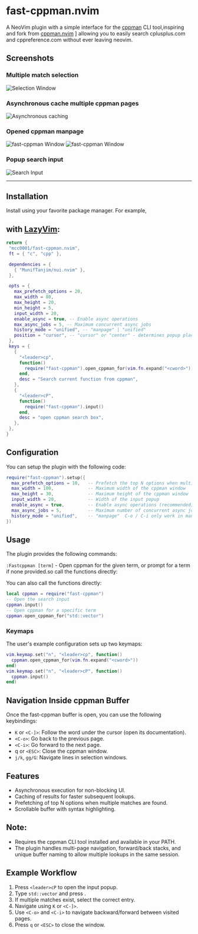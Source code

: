  # fast-cppman.nvim
 A NeoVim plugin with a simple interface for the [cppman](https://github.com/ryanmjacobs/cppman) CLI tool,inspiring and fork from [cppman.nvim](https://github.com/madskjeldgaard/cppman.nvim)
] allowing you to easily search cplusplus.com and cppreference.com without ever leaving neovim.
## Screenshots

### Multiple match selection
![Selection Window](./screenshots/selections.png)

### Asynchronous cache multiple cppman pages
![Asynchronous caching](./screenshots/asynccached.png)

### Opened cppman manpage
![fast-cppman Window](./screenshots/manpage_below.png)
![fast-cppman Window](./screenshots/manpage_above.png)

### Popup search input
![Search Input](./screenshots/input.png)

---
 ## Installation
 Install using your favorite package manager. For example,
##  with [LazyVim](https://www.lazyvim.org/configuration/lazy.nvim):
 ```lua
return {
  "mcc0001/fast-cppman.nvim",
  ft = { "c", "cpp" },

  dependencies = {
    { "MunifTanjim/nui.nvim" },
  },

  opts = {
    max_prefetch_options = 20,
    max_width = 80,
    max_height = 20,
    min_height = 5,
    input_width = 20,
    enable_async = true, -- Enable async operations
    max_async_jobs = 5, -- Maximum concurrent async jobs
    history_mode = "unified", -- "manpage" | "unified"
    position = "cursor", -- "cursor" or "center" - determines popup placement
  },
  keys = {
    {
      "<leader>cp",
      function()
        require("fast-cppman").open_cppman_for(vim.fn.expand("<cword>"))
      end,
      desc = "Search current function from cppman",
    },
    {
      "<leader>cP",
      function()
        require("fast-cppman").input()
      end,
      desc = "open cppman search box",
    },
  },
}
 ```
 ## Configuration
 You can setup the plugin with the following code:
 ```lua
 require("fast-cppman").setup({
   max_prefetch_options = 10,   -- Prefetch the top N options when multiple matches are found
   max_width = 100,             -- Maximum width of the cppman window
   max_height = 30,             -- Maximum height of the cppman window
   input_width = 20,            -- Width of the input popup
   enable_async = true,         -- Enable async operations (recommended)
   max_async_jobs = 5,          -- Maximum number of concurrent async jobs
   history_mode = "unified",    -- "manpage"  C-o / C-i only work in man page windows. |  "unified" → C-o / C-i work in both man page and popup.
 })
 ```
 ## Usage
The plugin provides the following commands:

`:Fastcppman [term]` - Open cppman for the given term, or prompt for a term if none provided.so call the functions directly:

You can also call the functions directly:
 ```lua
 local cppman = require("fast-cppman")
 -- Open the search input
 cppman.input()
 -- Open cppman for a specific term
 cppman.open_cppman_for("std::vector")
 ```
 ### Keymaps
 The user's example configuration sets up two keymaps:
 ```lua
 vim.keymap.set("n", "<leader>cp", function()
   cppman.open_cppman_for(vim.fn.expand("<cword>"))
 end)
 vim.keymap.set("n", "<leader>cP", function()
   cppman.input()
 end)
 ```
 ## Navigation Inside cppman Buffer
 Once the fast-cppman buffer is open, you can use the following keybindings:
- `K` or `<C-]>`: Follow the word under the cursor (open its documentation).
- `<C-o>`: Go back to the previous page.
- `<C-i>`: Go forward to the next page.
- q or `<ESC>`: Close the cppman window.
- `j/k`, `gg/G`: Navigate lines in selection windows.
 ## Features
 - Asynchronous execution for non-blocking UI.
 - Caching of results for faster subsequent lookups.
 - Prefetching of top N options when multiple matches are found.
 - Scrollable buffer with syntax highlighting.
 ## Note:
- Requires the cppman CLI tool installed and available in your PATH.
- The plugin handles multi-page navigation, forward/back stacks, and unique buffer naming to allow multiple lookups in the same session.

## Example Workflow
1. Press `<leader>cP` to open the input popup.
2. Type `std::vector` and press <Enter>.
3. If multiple matches exist, select the correct entry.
4. Navigate using `K` or `<C-]>`.
5. Use `<C-o>` and `<C-i>` to navigate backward/forward between visited pages.
6. Press `q` or `<ESC>` to close the window.
